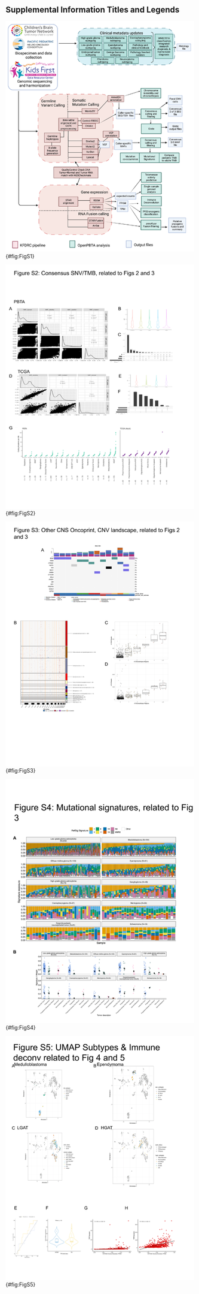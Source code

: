 ## Supplemental Information Titles and Legends
<!-- TODO: Add legends, update S4 if we keep immune deconv figures. -->


![Figure S1. OpenPBTA Project Workflow, Related to Figure 1.](images/supplement/Figure-S1.png){#fig:FigS1}

![Figure S2. Validation of Consensus SNV calls and Tumor Mutation Burden, Related to Figures 2 and 3.](images/supplement/Figure-S2.png){#fig:FigS2}

![Figure S3. Genomic instability of pediatric brain tumors, Related to Figures 2 and 3.](images/supplement/Figure-S3.png){#fig:FigS3}

![**Figure S4. Related to Figure 3.** A, Sample-specific RefSig signature weights across cancer groups ordered by decreasing Signature 1 exposure. B, Proportion of Signature 1 plotted by phase of therapy for each cancer group.](images/supplement/Figure-S4.png){#fig:FigS4}

![**Figure S5. Related to Figures 4 & 5.** First two dimensions from UMAP of sample transcriptome data with points  colored by `molecular_subtype` for A, medulloblastoma, B, ependymoma, C, low-grade glioma, and D, high-grade diffuse astrocytic tumors.](images/supplement/Figure-S5.png){#fig:FigS5}
